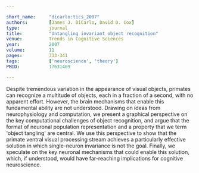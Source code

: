 ```yaml
---

short_name:     "dicarlo:tics_2007"
authors:        [James J. DiCarlo, David D. Cox]
type:           journal
title:          "Untangling invariant object recognition"
venue:          Trends in Cognitive Sciences
year:           2007
volume:         11
pages:          333-341
tags:           ['neuroscience', 'theory']
PMID:           17631409

---
```


<!-- pdf:            TICS_DiCarloCox_2007.pdf -->


Despite tremendous variation in the appearance of visual objects, primates can recognize a multitude of objects, each in a fraction of a second, with no apparent effort. However, the brain mechanisms that enable this fundamental ability are not understood. Drawing on ideas from neurophysiology and computation, we present a graphical perspective on the key computational challenges of object recognition, and argue that the format of neuronal population representation and a property that we term 'object tangling' are central. We use this perspective to show that the primate ventral visual processing stream achieves a particularly effective solution in which single-neuron invariance is not the goal. Finally, we speculate on the key neuronal mechanisms that could enable this solution, which, if understood, would have far-reaching implications for cognitive neuroscience.